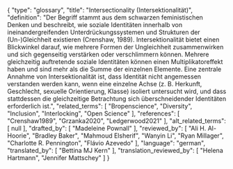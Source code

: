 {
    "type": "glossary",
    "title": "Intersectionality (Intersektionalität)",
    "definition": "Der Begriff stammt aus dem schwarzen feministischen Denken und beschreibt, wie soziale Identitäten innerhalb von ineinandergreifenden Unterdrückungssystemen und Strukturen der (Un-)Gleichheit existieren (Crenshaw, 1989). Intersektionalität bietet einen Blickwinkel darauf, wie mehrere Formen der Ungleichheit zusammenwirken und sich gegenseitig verstärken oder verschlimmern können. Mehrere gleichzeitig auftretende soziale Identitäten können einen Multiplikatoreffekt haben und sind mehr als die Summe der einzelnen Elemente. Eine zentrale Annahme von Intersektionalität ist, dass Identität nicht angemessen verstanden werden kann, wenn eine einzelne Achse (z. B. Herkunft, Geschlecht, sexuelle Orientierung, Klasse) isoliert untersucht wird, und dass stattdessen die gleichzeitige Betrachtung sich überschneidender Identitäten erforderlich ist.",
    "related_terms": [
        "Bropenscience",
        "Diversity",
        "Inclusion",
        "Interlocking",
        "Open Science"
    ],
    "references": [
        "Crenshaw1989",
        "Grzanka2020",
        "Ledgerwood2021"
    ],
    "alt_related_terms": [
        null
    ],
    "drafted_by": [
        "Madeleine Pownall"
    ],
    "reviewed_by": [
        "Ali H. Al-Hoorie",
        "Bradley Baker",
        "Mahmoud Elsherif",
        "Wanyin Li",
        "Ryan Millager",
        "Charlotte R. Pennington",
        "Flávio Azevedo"
    ],
    "language": "german",
    "translated_by": [
        "Bettina MJ Kern"
    ],
    "translation_reviewed_by": [
        "Helena Hartmann",
        "Jennifer Mattschey"
    ]
}
